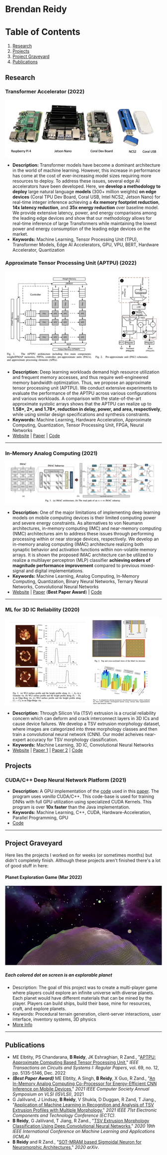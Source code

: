 # Brendan Reidy
# Table of Contents
1. [Research](#research)
2. [Projects](#projects)
3. [Project Graveyard](#project-graveyard)
4. [Publications](#publications)
## Research

###  Transformer Accelerator (2022)
![](images/accelerators.png)
- **Description:** Transformer models have become a dominant architecture in the world of machine learning. However, this increase in performance has come at the cost of ever-increasing model sizes requiring more resources to deploy. To address these issues, several edge AI accelerators have been developed. Here, we **develop a methodology to deploy** large natural language **models** (300+ million weights) **on edge devices** (Coral TPU Dev Board, Coral USB, Intel NCS2, Jetson Nano) for real-time integer inference achieving a **4x memory footprint reduction**, **14x latency reduction**, and **35x energy reduction** over baseline model. We provide extensive latency, power, and energy
comparisons among the leading edge devices and show that our methodology allows for real-time inference of large Transformers while maintaining the lowest power and energy consumption of the leading edge devices on the market.
- **Keywords:** Machine Learning, Tensor Processing Unit (TPU), Transformer Models, Edge AI Accelerators, GPU, VPU, BERT, Hardware Accelerator, Quantization

###  Approximate Tensor Processing Unit (APTPU) (2022)
![](images/APTPU.png)
- **Description:** Deep learning workloads demand high resource utilization and frequent memory accesses, and thus require well-engineered memory bandwidth optimization. Thus, we propose an approximate tensor processing unit (APTPU). We conduct extensive experiments to evaluate the performance of the APTPU across various configurations and various workloads. A comparison with the state-of-the-art approximate systolic arrays shows that the APTPU can realize up to **1.58×, 2×, and 1.78×, reduction in delay, power, and area, respectively**, while using similar design specifications and synthesis constraints.
- **Keywords:** Machine Learning, Hardware Acceleration, Approximate Computing, Quantization, Tensor Processing Unit, FPGA, Neural Networks
- [Website](https://www.icaslab.com/research/approximate-computing-based-ai-accelerator) \| [Paper](https://ieeexplore.ieee.org/abstract/document/9901385) \| [Code](https://github.com/iCAS-Lab/AP-TPU)

---
###  In-Memory Analog Computing (2021)
![](images/IMAC.png)
- **Description:** One of the major limitations of implementing deep learning models on mobile computing devices is their limited computing power and severe energy constraints. As alternatives to von Neumann architectures, in-memory computing (IMC) and near-memory computing (NMC) architectures aim to address these issues through performing processing within or near storage devices, respectively. We develop an in-memory analog computing (IMAC) architecture realizing both synaptic behavior and activation functions within non-volatile memory arrays. It is shown the proposed IMAC architecture can be utilized to realize a multilayer perceptron (MLP) classifier **achieving orders of magnitude performance improvement** compared to previous mixed-signal and digital implementations. 
- **Keywords:** Machine Learning, Analog Computing, In-Memory Computing, Quantization, Binary Neural Networks, Ternary Neural Networks, Convolutional Neural Networks
- [Website](https://www.icaslab.com/research/imac) \| [Paper](https://ieeexplore.ieee.org/abstract/document/9516756) (**Best Paper Award**) \| [Code](https://github.com/BrendanCReidy/Java-ML-Framework)

---
### ML for 3D IC Reliability (2020)
![](images/deep_morphology.png)
- **Description:** Through Silicon Via (TSV) extrusion is a crucial reliability concern which can deform and crack interconnect layers in 3D ICs and cause device failures. We develop a TSV extrusion morphology dataset, where images are categorized into three morphology classes and then train a convolutional neural network (CNN). Our model acheives near-expert accuracy for TSV morphology classification.
- **Keywords:** Machine Learning, 3D IC, Convolutional Neural Networks
- [Website](https://www.icaslab.com/research/ml-3d-ic-reliability) \| [Paper 1](https://ieeexplore.ieee.org/abstract/document/9356292) \| [Paper 2](https://ieeexplore.ieee.org/abstract/document/9501584) \| [Code](https://github.com/iCAS-Lab/Deep-Morphology)

## Projects
###  CUDA/C++ Deep Neural Network Platform (2021)

- **Description:** A GPU implementation of the [code](https://github.com/BrendanCReidy/Java-ML-Framework/blob/master) used in this [paper](https://ieeexplore.ieee.org/abstract/document/9516756). The program uses *vanilla* CUDA/C++. This code-base is used for training DNNs with full GPU utilization using specialized CUDA Kernels. This program is over **10x faster** than the Java implementation.
- **Keywords:** Machine Learning, C++, CUDA, Hardware-Acceleration, Parallel Programming, GPU
- [Code](https://github.com/iCAS-Lab/CUDA-Neural-Network)


---
## Project Graveyard
Here lies the projects I worked on for weeks (or sometimes months) but didn't completely finish. Although these projects aren't finished there's a lot of good stuff in here:
#### Planet Exploration Game (Mar 2022)
![](images/planets.png)
##### Each colored dot on screen is an explorable planet
  - Description: The goal of this project was to create a multi-player game where players could explore an infinite universe with diverse planets. Each planet would have different materials that can be mined by the player. Players can build ships, build their base, mine for resources, craft, and explore planets.
  - Keywords: Procedural terrain generation, client-server interactions, user interface, inventory systems, 3D physics
  - [More Info](/planet_exploration)

---
## Publications

- ME Elbtity, PS Chandarana, **B Reidy**, JK Eshraghian, R Zand., "[APTPU: Approximate Computing Based Tensor Processing Unit](https://ieeexplore.ieee.org/abstract/document/9901385)," *IEEE Transactions on Circuits and Systems I: Regular Papers*, vol. 69, no. 12, pp. 5135-5146, Dec. 2022
- ***(Best Paper Award)*** ME Elbtity, A Singh, **B Reidy**, X Guo, R Zand., "[An In-Memory Analog Computing Co-Processor for Energy-Efficient CNN Inference on Mobile Devices](http://example.com/)," *2021 IEEE Computer Society Annual Symposium on VLSI (ISVLSI)*, 2021
- G Jalilvand, J Lindsay, **B Reidy**, V Shukla, D Duggan, R Zand, T Jiang., "[Application of Machine Learning in Recognition and Analysis of TSV Extrusion Profiles with Multiple Morphology](https://ieeexplore.ieee.org/abstract/document/9501584)," *2021 IEEE 71st Electronic Components and Technology Conference (ECTC)*.
- **B Reidy**, G Jalilvand, T Jiang, R Zand., "[TSV Extrusion Morphology Classification Using Deep Convolutional Neural Networks](https://ieeexplore.ieee.org/abstract/document/9356292)," *2020 19th IEEE International Conference on Machine Learning and Applications (ICMLA)*
- **B Reidy** and R Zand., "[SOT-MRAM based Sigmoidal Neuron for Neuromorphic Architectures](https://arxiv.org/abs/2006.01238)," *2020 arXiv*.